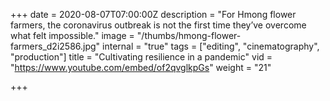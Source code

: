 +++
date = 2020-08-07T07:00:00Z
description = "For Hmong flower farmers, the coronavirus outbreak is not the first time they’ve overcome what felt impossible."
image = "/thumbs/hmong-flower-farmers_d2i2586.jpg"
internal = "true"
tags = ["editing", "cinematography", "production"]
title = "Cultivating resilience in a pandemic"
vid = "https://www.youtube.com/embed/of2qvglkpGs"
weight = "21"

+++
